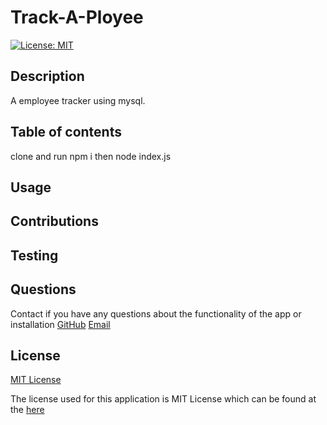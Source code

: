# Track-A-Ployee
[![License: MIT](https://img.shields.io/badge/License-MIT-yellow.svg)](https://opensource.org/licenses/MIT)

## Description 

  A employee tracker using mysql.

## Table of contents

  clone and run npm i then node index.js

## Usage

  

## Contributions

  

## Testing
  

## Questions
  Contact if you have any questions about the functionality of the app or installation
  [GitHub](https://github.com/coleparrish9)
  [Email](mailto:coleparrish9@gmail.com)

## License
[MIT License](https://choosealicense.com/licenses/mit/)

  The license used for this application is MIT License which can be found at the [here](https://choosealicense.com/licenses/mit/)

